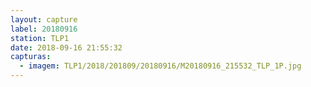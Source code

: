 ```yaml
---
layout: capture
label: 20180916
station: TLP1
date: 2018-09-16 21:55:32
capturas:
  - imagem: TLP1/2018/201809/20180916/M20180916_215532_TLP_1P.jpg
---
```

